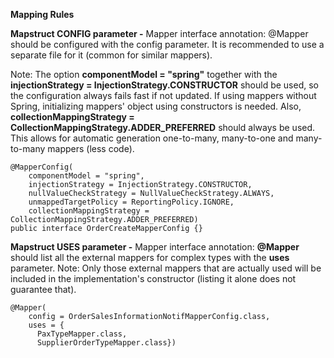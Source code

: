 **Mapping Rules**

**Mapstruct CONFIG parameter -**
Mapper interface annotation: @Mapper should be configured with the config parameter. It is recommended to use a separate file for it (common for similar mappers).

Note: The option **componentModel = "spring"** together with the **injectionStrategy = InjectionStrategy.CONSTRUCTOR** should be used, so the configuration always fails fast if not updated. 
If using mappers without Spring, initializing  mappers' object using constructors is needed. 
Also, **collectionMappingStrategy = CollectionMappingStrategy.ADDER_PREFERRED** should always be used. This allows for automatic generation one-to-many, many-to-one and many-to-many mappers (less code).

```
@MapperConfig(
    componentModel = "spring",
    injectionStrategy = InjectionStrategy.CONSTRUCTOR,
    nullValueCheckStrategy = NullValueCheckStrategy.ALWAYS,
    unmappedTargetPolicy = ReportingPolicy.IGNORE,
    collectionMappingStrategy = CollectionMappingStrategy.ADDER_PREFERRED)
public interface OrderCreateMapperConfig {}
```

**Mapstruct USES parameter -**
Mapper interface annotation: **@Mapper** should list all the external mappers for complex types with the **uses** parameter.
Note: Only those external mappers that are actually used will be included in the implementation's constructor (listing it alone does not guarantee that).
```
@Mapper(
    config = OrderSalesInformationNotifMapperConfig.class,
    uses = {
      PaxTypeMapper.class,
      SupplierOrderTypeMapper.class})
```
